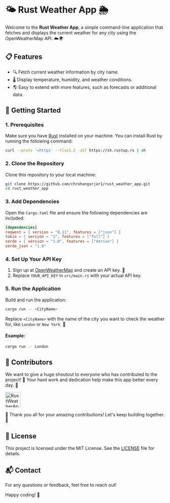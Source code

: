 
# 🌤️ Rust Weather App 🌦️

Welcome to the **Rust Weather App**, a simple command-line application that fetches and displays the current weather for any city using the OpenWeatherMap API. ☁️🌍

## 📋 Features
- 🔍 Fetch current weather information by city name.
- 🌡️ Display temperature, humidity, and weather conditions.
- 🌎 Easy to extend with more features, such as forecasts or additional data.

## 🚀 Getting Started

### 1. Prerequisites
Make sure you have [Rust](https://www.rust-lang.org/tools/install) installed on your machine. You can install Rust by running the following command:

```bash
curl --proto '=https' --tlsv1.2 -sSf https://sh.rustup.rs | sh
```

### 2. Clone the Repository
Clone this repository to your local machine:

```bash
git clone https://github.com/chrohangurjar1/rust_weather_app.git
cd rust_weather_app
```

### 3. Add Dependencies
Open the `Cargo.toml` file and ensure the following dependencies are included:

```toml
[dependencies]
reqwest = { version = "0.11", features = ["json"] }
tokio = { version = "1", features = ["full"] }
serde = { version = "1.0", features = ["derive"] }
serde_json = "1.0"
```

### 4. Set Up Your API Key
1. Sign up at [OpenWeatherMap](https://openweathermap.org/) and create an API key. 🔑
2. Replace `YOUR_API_KEY` in `src/main.rs` with your actual API key.

### 5. Run the Application
Build and run the application:

```bash
cargo run -- <CityName>
```

Replace `<CityName>` with the name of the city you want to check the weather for, like `London` or `New York`. 🌆

#### Example:
```bash
cargo run -- London
```

## 🌟 Contributors

We want to give a huge shoutout to everyone who has contributed to the project! 🙌 Your hard work and dedication help make this app better every day. 💪

<a href="https://github.com/chrohangurjar1/RustWeatherApp/graphs/contributors">
  <img alt="RustWeatherApp contributors" height='48' src="https://contrib.rocks/image?repo=chrohangurjar1/RustWeatherApp&columns=24" />
</a>

🎉 Thank you all for your amazing contributions! Let's keep building together. 🚀

## 📄 License
This project is licensed under the MIT License. See the [LICENSE](LICENSE) file for details.

## 📬 Contact
For any questions or feedback, feel free to reach out!

Happy coding! 🎈
